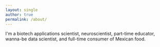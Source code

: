 ```yaml
---
layout: single
author: true
permalink: /about/
---
```


I'm a biotech applications scientist, neuroscientist, part-time educator, wanna-be data scientist, and full-time consumer of Mexican food.

